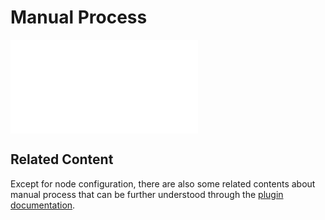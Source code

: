 # Manual Process

<PluginInfo name="workflow-manual" link="/handbook/workflow/plugins/manual"></PluginInfo>

<embed src="../plugins/manual/node.md#L3-L999"></embed>

## Related Content

Except for node configuration, there are also some related contents about manual process that can be further understood through the [plugin documentation](../plugins/manual/index.md).
